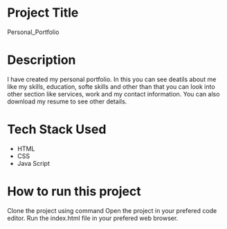 # Project Title
Personal_Portfolio

# Description
I have created my personal portfolio. In this you can see deatils about me like my skills, education, softe skills  and other than that you can look into other section like services, work and my contact information. You can also download my resume to see other details.

# Tech Stack Used
* HTML
* CSS
* Java Script
  
# How to run this project

Clone the project using command 
Open the project in your prefered code editor.
Run the index.html file in your prefered web browser.
